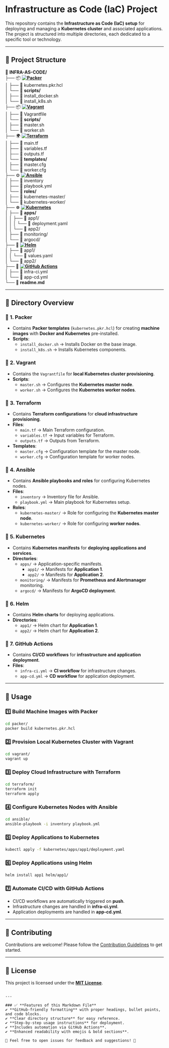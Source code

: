 # Infrastructure as Code (IaC) Project

This repository contains the **Infrastructure as Code (IaC) setup** for deploying and managing a **Kubernetes cluster** and associated applications. The project is structured into multiple directories, each dedicated to a specific tool or technology.

---

## 📂 Project Structure

📂 **INFRA-AS-CODE/**  
├── 📦 **[![Packer](https://img.shields.io/badge/-Packer-02A8F4?logo=packer&logoColor=white)](https://www.packer.io/)**  
│   ├── 📄 kubernetes.pkr.hcl  
│   └── 📂 **scripts/**  
│       ├── 📜 install_docker.sh  
│       └── 📜 install_k8s.sh  
├── 📦 **[![Vagrant](https://img.shields.io/badge/-Vagrant-1563FF?logo=vagrant&logoColor=white)](https://www.vagrantup.com/)**  
│   ├── 📄 Vagrantfile  
│   └── 📂 **scripts/**  
│       ├── 📜 master.sh  
│       └── 📜 worker.sh  
├── 🌍 **[![Terraform](https://img.shields.io/badge/-Terraform-623CE4?logo=terraform&logoColor=white)](https://www.terraform.io/)**  
│   ├── 📄 main.tf  
│   ├── 📄 variables.tf  
│   ├── 📄 outputs.tf  
│   └── 📂 **templates/**  
│       ├── 📜 master.cfg  
│       └── 📜 worker.cfg  
├── ⚙️ **[![Ansible](https://img.shields.io/badge/-Ansible-EE0000?logo=ansible&logoColor=white)](https://www.ansible.com/)**  
│   ├── 📄 inventory  
│   ├── 📄 playbook.yml  
│   └── 📂 **roles/**  
│       ├── 📂 kubernetes-master/  
│       └── 📂 kubernetes-worker/  
├── ☸️ **[![Kubernetes](https://img.shields.io/badge/-Kubernetes-326CE5?logo=kubernetes&logoColor=white)](https://kubernetes.io/)**  
│   ├── 📂 **apps/**  
│   │   ├── 📂 app1/  
│   │   │   └── 📜 deployment.yaml  
│   │   └── 📂 app2/  
│   ├── 📂 monitoring/  
│   └── 📂 argocd/  
├── 🚀 **[![Helm](https://img.shields.io/badge/-Helm-0F1689?logo=helm&logoColor=white)](https://helm.sh/)**  
│   ├── 📂 app1/  
│   │   └── 📜 values.yaml  
│   └── 📂 app2/  
├── 🤖 **[![GitHub Actions](https://img.shields.io/badge/-GitHub_Actions-2088FF?logo=github-actions&logoColor=white)](https://github.com/features/actions)**  
│   ├── 📄 infra-ci.yml  
│   └── 📄 app-cd.yml  
└── 📘 **readme.md**  

---

## 📖 Directory Overview  

### 📂 **1. Packer**  
- Contains **Packer templates** (`kubernetes.pkr.hcl`) for creating **machine images** with **Docker and Kubernetes** pre-installed.
- **Scripts**:  
  - `install_docker.sh` → Installs Docker on the base image.  
  - `install_k8s.sh` → Installs Kubernetes components.  

### 📂 **2. Vagrant**  
- Contains the `Vagrantfile` for **local Kubernetes cluster provisioning**.
- **Scripts**:  
  - `master.sh` → Configures the **Kubernetes master node**.  
  - `worker.sh` → Configures the **Kubernetes worker nodes**.  

### 📂 **3. Terraform**  
- Contains **Terraform configurations** for **cloud infrastructure provisioning**.
- **Files**:  
  - `main.tf` → Main Terraform configuration.  
  - `variables.tf` → Input variables for Terraform.  
  - `outputs.tf` → Outputs from Terraform.  
- **Templates**:  
  - `master.cfg` → Configuration template for the master node.  
  - `worker.cfg` → Configuration template for worker nodes.  

### 📂 **4. Ansible**  
- Contains **Ansible playbooks and roles** for configuring Kubernetes nodes.
- **Files**:  
  - `inventory` → Inventory file for Ansible.  
  - `playbook.yml` → Main playbook for Kubernetes setup.  
- **Roles**:  
  - `kubernetes-master/` → Role for configuring the **Kubernetes master node**.  
  - `kubernetes-worker/` → Role for configuring **worker nodes**.  

### 📂 **5. Kubernetes**  
- Contains **Kubernetes manifests** for **deploying applications and services**.
- **Directories**:  
  - `apps/` → Application-specific manifests.  
    - `app1/` → Manifests for **Application 1**.  
    - `app2/` → Manifests for **Application 2**.  
  - `monitoring/` → Manifests for **Prometheus and Alertmanager** monitoring.  
  - `argocd/` → Manifests for **ArgoCD deployment**.  

### 📂 **6. Helm**  
- Contains **Helm charts** for deploying applications.
- **Directories**:  
  - `app1/` → Helm chart for **Application 1**.  
  - `app2/` → Helm chart for **Application 2**.  

### 📂 **7. GitHub Actions**  
- Contains **CI/CD workflows** for **infrastructure and application deployment**.
- **Files**:  
  - `infra-ci.yml` → **CI workflow** for infrastructure changes.  
  - `app-cd.yml` → **CD workflow** for application deployment.  

---

## 🚀 Usage  

### **1️⃣ Build Machine Images with Packer**  
```bash
cd packer/
packer build kubernetes.pkr.hcl
```

### **2️⃣ Provision Local Kubernetes Cluster with Vagrant**  
```bash
cd vagrant/
vagrant up
```

### **3️⃣ Deploy Cloud Infrastructure with Terraform**  
```bash
cd terraform/
terraform init
terraform apply
```

### **4️⃣ Configure Kubernetes Nodes with Ansible**  
```bash
cd ansible/
ansible-playbook -i inventory playbook.yml
```

### **5️⃣ Deploy Applications to Kubernetes**  
```bash
kubectl apply -f kubernetes/apps/app1/deployment.yaml
```

### **6️⃣ Deploy Applications using Helm**  
```bash
helm install app1 helm/app1/
```

### **7️⃣ Automate CI/CD with GitHub Actions**  
- CI/CD workflows are automatically triggered on **push**.  
- Infrastructure changes are handled in **infra-ci.yml**.  
- Application deployments are handled in **app-cd.yml**.  

---

## 🤝 Contributing  

Contributions are welcome! Please follow the [Contribution Guidelines](CONTRIBUTING.md) to get started.

---

## 📜 License  

This project is licensed under the **[MIT License](LICENSE)**.
```

---

### ✅ **Features of this Markdown File**  
✔ **GitHub-friendly formatting** with proper headings, bullet points, and code blocks.  
✔ **Clear directory structure** for easy reference.  
✔ **Step-by-step usage instructions** for deployment.  
✔ **Includes automation via GitHub Actions**.  
✔ **Enhanced readability with emojis & bold sections**.  

🚀 Feel free to open issues for feedback and suggestions! 🎯
